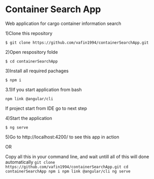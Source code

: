 # Container Search App
Web application for cargo container information search 

1)Clone this repository

`$ git clone https://github.com/vafin1994/containerSearchApp.git`

2)Open respository folde

`$ cd containerSearchApp`

3)Install all required pachages

`$ npm i`

3.1)If you start application from bash

`npm link @angular/cli`

If project start from IDE go to next step

4)Start the application

`$ ng serve`

5)Go to http://localhost:4200/ to see this app in action

OR

Copy all this in your command line, and wait untill all of this will done automatically
`
git clone https://github.com/vafin1994/containerSearchApp.git
cd containerSearchApp
npm i
npm link @angular/cli
ng serve
`

